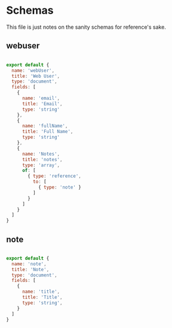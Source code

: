 # Schemas

This file is just notes on the sanity schemas for reference's sake. 

## webuser

```js

export default {
  name: 'webUser',
  title: 'Web User',
  type: 'document',
  fields: [
    {
      name: 'email',
      title: 'Email',
      type: 'string'
    },
    {
      name: 'fullName',
      title: 'Full Name',
      type: 'string'
    },
    {
      name: 'Notes',
      title: 'notes',
      type: 'array',
      of: [
        { type: 'reference',
          to: [ 
            { type: 'note' }
          ]
        }
      ]
    }
  ]
}

```

## note

```js

export default {
  name: 'note',
  title: 'Note',
  type: 'document',
  fields: [
    {
      name: 'title',
      title: 'Title',
      type: 'string',
    }
  ]
}


```